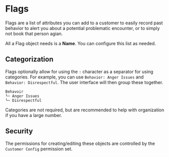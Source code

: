 # Flags

Flags are a list of attributes you can add to a customer to easily record past behavior to alert you about a potential problematic encounter, or to simply not book that person agian.

All a Flag object needs is a **Name**. You can configure this list as needed.

## Categorization

Flags optionally allow for using the `:` character as a separator for using categories. For example, you can use `Behavior: Anger Issues` and `Behavior: Disrespectful`. The user interface will then group these together.

```
Behavoir
└─ Anger Issues
└─ Disrespectful
```

Categories are not required, but are recommended to help with organization if you have a large number.

## Security
The permissions for creating/editing these objects are controlled by the `Customer Config` permission set.